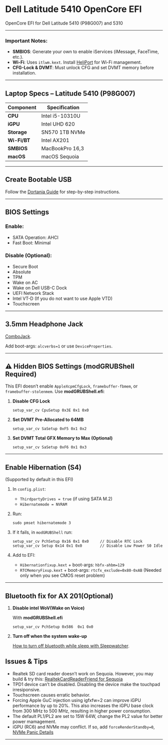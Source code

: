 # **Dell Latitude 5410 OpenCore EFI**

OpenCore EFI for Dell Latitude 5410 (P98G007) and 5310

---

### Important Notes:

* **SMBIOS**: Generate your own to enable iServices (iMessage, FaceTime, etc.).
* **Wi-Fi**: Uses `itlwm.kext`. Install [HeliPort](https://github.com/OpenIntelWireless/HeliPort) for Wi-Fi management.
* **CFG-Lock & DVMT**: Must unlock CFG and set DVMT memory before installation.

---

## **Laptop Specs – Latitude 5410 (P98G007)**

| Component    | Specification   |
| ------------ | --------------- |
| **CPU**      | Intel i5-10310U |
| **iGPU**     | Intel UHD 620   |
| **Storage**  | SN570 1TB NVMe  |
| **Wi-Fi/BT** | Intel AX201     |
| **SMBIOS**   | MacBookPro 16,3 |
| **macOS**    | macOS Sequoia   |

---

## **Create Bootable USB**

Follow the [Dortania Guide](https://dortania.github.io/OpenCore-Install-Guide/installer-guide/) for step-by-step instructions.

---

## **BIOS Settings**

### Enable:

* SATA Operation: AHCI
* Fast Boot: Minimal

### Disable (Optional):

* Secure Boot
* Absolute
* TPM
* Wake on AC
* Wake on Dell USB-C Dock
* UEFI Network Stack
* Intel VT-D (If you do not want to use Apple VTD)
* Touchscreen

---

## **3.5mm Headphone Jack**

[ComboJack](https://github.com/macos86/ComboJack).

Add boot-args: `alcverbs=1` or use `DeviceProperties`.

---

## ⚠️ **Hidden BIOS Settings (modGRUBShell Required)**

This EFI doesn’t enable `AppleXcpmCfgLock`, `framebuffer-fbmem`, or `framebuffer-stolenmem`. Use **modGRUBShell.efi**:

1. **Disable CFG Lock**

   ```
   setup_var_cv CpuSetup 0x3E 0x1 0x0
   ```

2. **Set DVMT Pre-Allocated to 64MB**

   ```
   setup_var_cv SaSetup 0xF5 0x1 0x2
   ```

3. **Set DVMT Total GFX Memory to Max (Optional)**

   ```
   setup_var_cv SaSetup 0xF6 0x1 0x3
   ```

---

## **Enable Hibernation (S4)**

(Supported by default in this EFI)

1. In `config.plist`:

   * `ThirdpartyDrives = true` (if using SATA M.2)
   * `Hibernatemode = NVRAM`

2. Run:

   ```
   sudo pmset hibernatemode 3
   ```

3. If it fails, in `modGRUBShell` run:

   ```
   setup_var_cv PchSetup 0x16 0x1 0x0     // Disable RTC Lock  
   setup_var_cv Setup 0x14 0x1 0x0        // Disable Low Power S0 Idle
   ```

4. Add to EFI:

   * `Hibernationfixup.kext` + boot-args: `hbfx-ahbm=129`
   * `RTCMemoryFixup.kext` + boot-args: `rtcfx_exclude=0x80-0xAB` (Needed only when you see CMOS reset problem)

---

## **Bluetooth fix for AX 201(Optional)**

1. **Disable intel WoV(Wake on Voice)**

   With **modGRUBShell.efi**

   ```
   setup_var_cv PchSetup 0x586  0x1 0x0
   ```

2. **Turn off when the system wake-up**

   [How to turn off bluetooth while sleep with Sleepwatcher](https://github.com/amane1234/Wakeup_bluetooth_fix).



## **Issues & Tips**

* Realtek SD card reader doesn’t work on Sequoia. However, you may build & try this: [RealtekCardReaderFriend for Sequoia](https://github.com/Lorys89/RealtekCardReaderFriend)
* TPD1 device can’t be disabled. Disabling the device make the touchpad irresiponsive.
* Touchscreen causes erratic behavior.
* Forcing Apple GuC injection using igfxfw=2 can improve iGPU performance by up to 20%. This also increases the iGPU base clock from 300 MHz to 500 MHz, resulting in higher power consumption.
* The default PL1/PL2 are set to 15W 64W, change the PL2 value for better power mamagement.
* iGPU (RC6) and NVMe may conflict. If so, add `forceRenderStandby=0`, [NVMe Panic Details](https://github.com/acidanthera/bugtracker/issues/1193)

---

